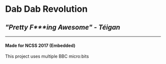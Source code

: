 # Dab Dab Revolution

## *"Pretty F&ast;&ast;&ast;ing Awesome" - Téigan*

---

#### Made for NCSS 2017 (Embedded)

This project uses multiple BBC micro:bits
